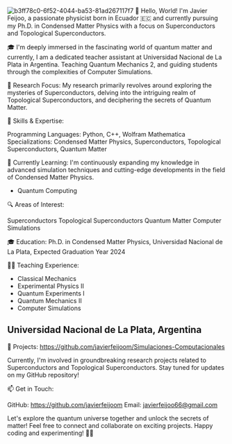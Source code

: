 ![b3ff78c0-6f52-4044-ba53-81ad267117f7](https://github.com/javierfeijoom/javierfeijoom/assets/55416949/039217b8-adf1-4dc7-9e15-bf02d5514191)
👋 Hello, World! I'm Javier Feijoo, a passionate physicist born in Ecuador 🇪🇨 and currently pursuing my Ph.D. in Condensed Matter Physics with a focus on Superconductors and Topological Superconductors.

🎓 I'm deeply immersed in the fascinating world of quantum matter and currently, I am a dedicated teacher assistant at Universidad Nacional de La Plata in Argentina. Teaching Quantum Mechanics 2, and guiding students through the complexities of Computer Simulations.

🚀 Research Focus:
My research primarily revolves around exploring the mysteries of Superconductors, delving into the intriguing realm of Topological Superconductors, and deciphering the secrets of Quantum Matter.

🔧 Skills & Expertise:

Programming Languages: Python, C++, Wolfram Mathematica
Specializations: Condensed Matter Physics, Superconductors, Topological Superconductors, Quantum Matter

🌱 Currently Learning:
I'm continuously expanding my knowledge in advanced simulation techniques and cutting-edge developments in the field of Condensed Matter Physics.
* Quantum Computing

🔍 Areas of Interest:

Superconductors
Topological Superconductors
Quantum Matter
Computer Simulations

🎓 Education:
Ph.D. in Condensed Matter Physics, Universidad Nacional de La Plata, Expected Graduation Year 2024

👨‍🏫 Teaching Experience: 
* Classical Mechanics
* Experimental Physics II
* Quantum Experiments I
* Quantum Mechanics II
* Computer Simulations

## Universidad Nacional de La Plata, Argentina

🌟 Projects:
https://github.com/javierfeijoom/Simulaciones-Computacionales

Currently, I'm involved in groundbreaking research projects related to Superconductors and Topological Superconductors. Stay tuned for updates on my GitHub repository!

📫 Get in Touch:

GitHub: https://github.com/javierfeijoom
Email: javierfeijoo66@gmail.com

Let's explore the quantum universe together and unlock the secrets of matter! Feel free to connect and collaborate on exciting projects. Happy coding and experimenting! 🚀✨



